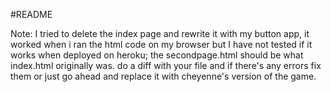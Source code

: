 #README

Note: I tried to delete the index page and rewrite it with my button app, it worked when i ran the html code on my browser but I have not tested if it works when deployed on heroku; the secondpage.html should be what index.html originally was. do a diff with your file and if there's any errors fix them or just go ahead and replace it with cheyenne's version of the game. 
  

